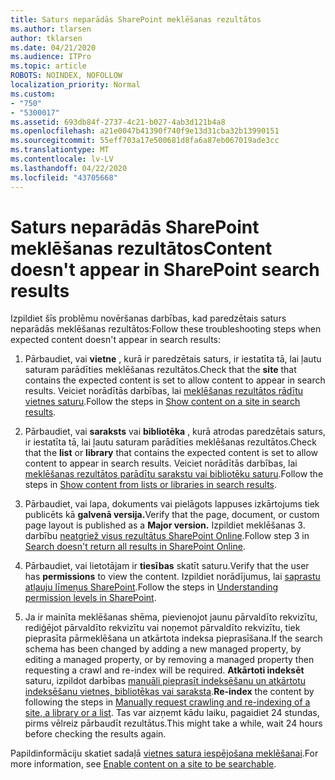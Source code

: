 ```yaml
---
title: Saturs neparādās SharePoint meklēšanas rezultātos
ms.author: tlarsen
author: tklarsen
ms.date: 04/21/2020
ms.audience: ITPro
ms.topic: article
ROBOTS: NOINDEX, NOFOLLOW
localization_priority: Normal
ms.custom:
- "750"
- "5300017"
ms.assetid: 693db84f-2737-4c21-b027-4ab3d121b4a8
ms.openlocfilehash: a21e0047b41390f740f9e13d31cba32b13990151
ms.sourcegitcommit: 55eff703a17e500681d8fa6a87eb067019ade3cc
ms.translationtype: MT
ms.contentlocale: lv-LV
ms.lasthandoff: 04/22/2020
ms.locfileid: "43705668"
---
```

# <a name="content-doesnt-appear-in-sharepoint-search-results"></a><span data-ttu-id="0a390-102">Saturs neparādās SharePoint meklēšanas rezultātos</span><span class="sxs-lookup"><span data-stu-id="0a390-102">Content doesn't appear in SharePoint search results</span></span>

<span data-ttu-id="0a390-103">Izpildiet šīs problēmu novēršanas darbības, kad paredzētais saturs neparādās meklēšanas rezultātos:</span><span class="sxs-lookup"><span data-stu-id="0a390-103">Follow these troubleshooting steps when expected content doesn't appear in search results:</span></span>
  
1. <span data-ttu-id="0a390-104">Pārbaudiet, vai **vietne** , kurā ir paredzētais saturs, ir iestatīta tā, lai ļautu saturam parādīties meklēšanas rezultātos.</span><span class="sxs-lookup"><span data-stu-id="0a390-104">Check that the **site** that contains the expected content is set to allow content to appear in search results.</span></span> <span data-ttu-id="0a390-105">Veiciet norādītās darbības, lai [meklēšanas rezultātos rādītu vietnes saturu](https://docs.microsoft.com/sharepoint/make-site-content-searchable#show-content-on-a-site-in-search-results).</span><span class="sxs-lookup"><span data-stu-id="0a390-105">Follow the steps in [Show content on a site in search results](https://docs.microsoft.com/sharepoint/make-site-content-searchable#show-content-on-a-site-in-search-results).</span></span>

2. <span data-ttu-id="0a390-106">Pārbaudiet, vai **saraksts** vai **bibliotēka** , kurā atrodas paredzētais saturs, ir iestatīta tā, lai ļautu saturam parādīties meklēšanas rezultātos.</span><span class="sxs-lookup"><span data-stu-id="0a390-106">Check that the **list** or **library** that contains the expected content is set to allow content to appear in search results.</span></span> <span data-ttu-id="0a390-107">Veiciet norādītās darbības, lai [meklēšanas rezultātos parādītu sarakstu vai bibliotēku saturu](https://docs.microsoft.com/sharepoint/make-site-content-searchable#show-content-from-lists-or-libraries-in-search-results).</span><span class="sxs-lookup"><span data-stu-id="0a390-107">Follow the steps in [Show content from lists or libraries in search results](https://docs.microsoft.com/sharepoint/make-site-content-searchable#show-content-from-lists-or-libraries-in-search-results).</span></span>

3. <span data-ttu-id="0a390-108">Pārbaudiet, vai lapa, dokuments vai pielāgots lappuses izkārtojums tiek publicēts kā **galvenā versija.**</span><span class="sxs-lookup"><span data-stu-id="0a390-108">Verify that the page, document, or custom page layout is published as a **Major version.**</span></span> <span data-ttu-id="0a390-109">Izpildiet meklēšanas 3. darbību [neatgriež visus rezultātus SharePoint Online](https://go.microsoft.com/fwlink/?linkid=874525).</span><span class="sxs-lookup"><span data-stu-id="0a390-109">Follow step 3 in [Search doesn't return all results in SharePoint Online](https://go.microsoft.com/fwlink/?linkid=874525).</span></span>

4. <span data-ttu-id="0a390-110">Pārbaudiet, vai lietotājam ir **tiesības** skatīt saturu.</span><span class="sxs-lookup"><span data-stu-id="0a390-110">Verify that the user has **permissions** to view the content.</span></span> <span data-ttu-id="0a390-111">Izpildiet norādījumus, lai [saprastu atļauju līmeņus SharePoint](https://docs.microsoft.com/sharepoint/understanding-permission-levels).</span><span class="sxs-lookup"><span data-stu-id="0a390-111">Follow the steps in [Understanding permission levels in SharePoint](https://docs.microsoft.com/sharepoint/understanding-permission-levels).</span></span>
    
5. <span data-ttu-id="0a390-112">Ja ir mainīta meklēšanas shēma, pievienojot jaunu pārvaldīto rekvizītu, rediģējot pārvaldīto rekvizītu vai noņemot pārvaldīto rekvizītu, tiek pieprasīta pārmeklēšana un atkārtota indeksa pieprasīšana.</span><span class="sxs-lookup"><span data-stu-id="0a390-112">If the search schema has been changed by adding a new managed property, by editing a managed property, or by removing a managed property then requesting a crawl and re-index will be required.</span></span> <span data-ttu-id="0a390-113">**Atkārtoti indeksēt** saturu, izpildot darbības [manuāli pieprasīt indeksēšanu un atkārtotu indeksēšanu vietnes, bibliotēkas vai saraksta](https://docs.microsoft.com/sharepoint/crawl-site-content).</span><span class="sxs-lookup"><span data-stu-id="0a390-113">**Re-index** the content by following the steps in [Manually request crawling and re-indexing of a site, a library or a list](https://docs.microsoft.com/sharepoint/crawl-site-content).</span></span> <span data-ttu-id="0a390-114">Tas var aizņemt kādu laiku, pagaidiet 24 stundas, pirms vēlreiz pārbaudīt rezultātus.</span><span class="sxs-lookup"><span data-stu-id="0a390-114">This might take a while, wait 24 hours before checking the results again.</span></span>

<span data-ttu-id="0a390-115">Papildinformāciju skatiet sadaļā [vietnes satura iespējošana meklēšanai](https://docs.microsoft.com/sharepoint/make-site-content-searchable).</span><span class="sxs-lookup"><span data-stu-id="0a390-115">For more information, see [Enable content on a site to be searchable](https://docs.microsoft.com/sharepoint/make-site-content-searchable).</span></span> 
  
